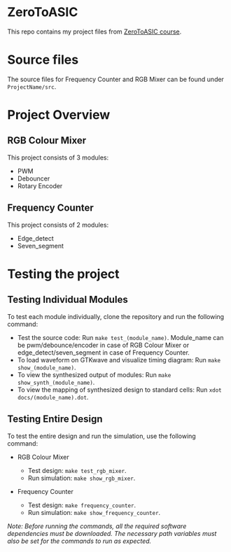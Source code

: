 # ZeroToASIC
This repo contains my project files from [ZeroToASIC course](https://www.zerotoasiccourse.com/).

# Source files
The source files for Frequency Counter and RGB Mixer can be found under `ProjectName/src`.

# Project Overview

## RGB Colour Mixer
This project consists of 3 modules:
 - PWM
 - Debouncer
 - Rotary Encoder

## Frequency Counter
This project consists of 2 modules:
 - Edge_detect
 - Seven_segment
 
 # Testing the project
 
 ## Testing Individual Modules
 To test each module individually, clone the repository and run the following command:
  - Test the source code: Run `make test_(module_name)`. Module_name can be pwm/debounce/encoder in case of RGB Colour Mixer or edge_detect/seven_segment in case of Frequency Counter.
  - To load waveform on GTKwave and visualize timing diagram: Run `make show_(module_name)`.
  - To view the synthesized output of modules: Run `make show_synth_(module_name)`.
  - To view the mapping of synthesized design to standard cells: Run `xdot docs/(module_name).dot`.

## Testing Entire Design
To test the entire design and run the simulation, use the following command:
 - RGB Colour Mixer
   - Test design: `make test_rgb_mixer`.
   - Run simulation: `make show_rgb_mixer`.
 
 - Frequency Counter
   - Test design: `make frequency_counter`.
   - Run simulation: `make show_frequency_counter`.

*Note: Before running the commands, all the required software dependencies must be downloaded. The necessary path variables must also be set for the commands to run as expected.*
